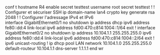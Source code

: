 conf t
hostname R4
enable secret testtest
username root secret testtest
!
! Configurer et sécuriser SSH
ip domain-name lan4
crypto key generate rsa
2048
!
! Configurer l'adressage IPv4 et IPv6  
interface GigabitEthernet0/1
no shutdown
ip address dhcp
ipv6 address fe80::dd:4 link-local
ipv6 address fd00:470:c814:1004::1/64
exit
!
interface GigabitEthernet0/2
no shutdown
ip address 10.104.1.1 255.255.255.0
ipv6 address fe80::dd:4 link-local
ipv6 address fd00:470:c814:1004::2/64
exit
!
ipv6 unicast-routing
!
ip dhcp pool LAN
network 10.104.1.0 255.255.255.0
default-routeur 10.104.1.1
dns-server 1.1.1.1
end
wr
